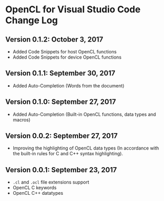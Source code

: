 # OpenCL for Visual Studio Code Change Log

## Version 0.1.2: October 3, 2017

* Added Code Snippets for host OpenCL functions
* Added Code Snippets for device OpenCL functions

## Version 0.1.1: September 30, 2017

* Added Auto-Completion (Words from the document)

## Version 0.1.0: September 27, 2017

* Added Auto-Completion (Built-in OpenCL functions, data types and macros)

## Version 0.0.2: September 27, 2017

* Improving the highlighting of OpenCL data types (In accordance with the built-in rules for C and C++ syntax highlighting).

## Version 0.0.1: September 23, 2017

* `.cl` and `.ocl` file extensions support
* OpenCL C keywords
* OpenCL C++ datatypes

